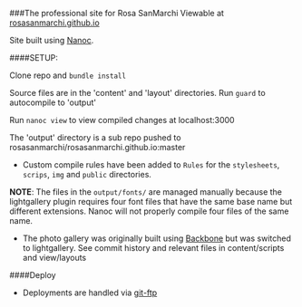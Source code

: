 ###The professional site for Rosa SanMarchi
Viewable at [rosasanmarchi.github.io](http://rosasanmarchi.github.io)


Site built using [Nanoc](http://nanoc.ws). 

####SETUP:

Clone repo and `bundle install`

Source files are in the 'content' and 'layout' directories. Run `guard` to autocompile to 'output'

Run `nanoc view` to view compiled changes at localhost:3000 

The 'output' directory is a sub repo pushed to rosasanmarchi/rosasanmarchi.github.io:master

- Custom compile rules have been added to `Rules` for the `stylesheets`, `scrips`, `img` and `public` directories.

**NOTE**: The files in the `output/fonts/` are managed manually because the lightgallery plugin requires four font files that have the same base name but different extensions. Nanoc will not properly compile four files of the same name.

- The photo gallery was originally built using [Backbone](http://backbonejs.org) but was switched to lightgallery. See commit history and relevant files in content/scripts and view/layouts

####Deploy
- Deployments are handled via [git-ftp](https://github.com/git-ftp/git-ftp)
